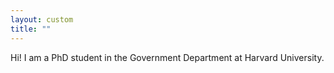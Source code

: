 ```yaml
---
layout: custom
title: ""
---
```


Hi! I am a PhD student in the Government Department at Harvard University.
